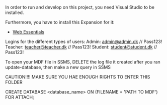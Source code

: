 In order to run and develop on this project, you need Visual Studio to be installed.

Furthermore, you have to install this Expansion for it:
- [Web Essentials](https://marketplace.visualstudio.com/items?itemName=MadsKristensen.WebExtensionPack2017)

Logins for the different types of users:
Admin: admin@admin.dk // Pass123!
Teacher: teacher@teacher.dk // Pass123!
Student: student@student.dk // Pass123!

To open your MDF file in SSMS, DELETE the log file it created after you ran update-database, then make a new query in SSMS

CAUTION!!!! MAKE SURE YOU HAE ENOUGH RIGHTS TO ENTER THIS FOLDER  

CREATE DATABASE <database_name>
    ON (FILENAME = 'PATH TO MDF') 
    FOR ATTACH;  